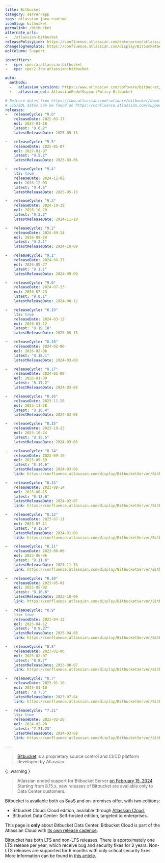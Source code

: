 ```yaml
---
title: Bitbucket
category: server-app
tags: atlassian java-runtime
iconSlug: bitbucket
permalink: /bitbucket
alternate_urls:
-   /atlassian-bitbucket
releasePolicyLink: https://confluence.atlassian.com/enterprise/atlassian-enterprise-releases-948227420.html
changelogTemplate: https://confluence.atlassian.com/display/BitbucketServer/Bitbucket+Data+Center+__RELEASE_CYCLE__+release+notes
eolColumn: Support

identifiers:
-   cpe: cpe:/a:atlassian:bitbucket
-   cpe: cpe:2.3:a:atlassian:bitbucket

auto:
  methods:
  -   atlassian_versions: https://www.atlassian.com/software/bitbucket/download-archives
  -   atlassian_eol: AtlassianEndofSupportPolicy-Bitbucket

# Release dates from https://www.atlassian.com/software/bitbucket/download-archives.
# LTS/EOL dates can be found on https://confluence.atlassian.com/support/atlassian-support-end-of-life-policy-201851003.html
releases:
-   releaseCycle: "9.6"
    releaseDate: 2025-03-17
    eol: 2027-01-18
    latest: "9.6.2"
    latestReleaseDate: 2025-05-13

-   releaseCycle: "9.5"
    releaseDate: 2025-01-07
    eol: 2027-01-07
    latest: "9.5.2"
    latestReleaseDate: 2025-03-06

-   releaseCycle: "9.4"
    lts: true
    releaseDate: 2024-12-02
    eol: 2026-12-03
    latest: "9.4.6"
    latestReleaseDate: 2025-05-13

-   releaseCycle: "9.3"
    releaseDate: 2024-10-29
    eol: 2026-10-29
    latest: "9.3.2"
    latestReleaseDate: 2024-11-18

-   releaseCycle: "9.2"
    releaseDate: 2024-09-24
    eol: 2026-09-24
    latest: "9.2.1"
    latestReleaseDate: 2024-10-09

-   releaseCycle: "9.1"
    releaseDate: 2024-08-27
    eol: 2026-08-27
    latest: "9.1.1"
    latestReleaseDate: 2024-09-09

-   releaseCycle: "9.0"
    releaseDate: 2024-07-23
    eol: 2026-07-23
    latest: "9.0.1"
    latestReleaseDate: 2024-08-12

-   releaseCycle: "8.19"
    lts: true
    releaseDate: 2024-03-12
    eol: 2026-03-12
    latest: "8.19.18"
    latestReleaseDate: 2025-05-13

-   releaseCycle: "8.18"
    releaseDate: 2024-02-06
    eol: 2026-02-06
    latest: "8.18.1"
    latestReleaseDate: 2024-03-08

-   releaseCycle: "8.17"
    releaseDate: 2024-01-09
    eol: 2026-01-09
    latest: "8.17.2"
    latestReleaseDate: 2024-03-08

-   releaseCycle: "8.16"
    releaseDate: 2023-11-28
    eol: 2025-11-28
    latest: "8.16.4"
    latestReleaseDate: 2024-03-08

-   releaseCycle: "8.15"
    releaseDate: 2023-10-23
    eol: 2025-10-24
    latest: "8.15.5"
    latestReleaseDate: 2024-03-08

-   releaseCycle: "8.14"
    releaseDate: 2023-09-19
    eol: 2025-09-19
    latest: "8.14.6"
    latestReleaseDate: 2024-03-08
    link: https://confluence.atlassian.com/display/BitbucketServer/Bitbucket+Data+Center+and+Server+8.14+release+notes

-   releaseCycle: "8.13"
    releaseDate: 2023-08-14
    eol: 2025-08-15
    latest: "8.13.6"
    latestReleaseDate: 2024-02-07
    link: https://confluence.atlassian.com/display/BitbucketServer/Bitbucket+Data+Center+and+Server+8.13+release+notes

-   releaseCycle: "8.12"
    releaseDate: 2023-07-11
    eol: 2025-07-11
    latest: "8.12.6"
    latestReleaseDate: 2024-01-08
    link: https://confluence.atlassian.com/display/BitbucketServer/Bitbucket+Data+Center+and+Server+8.12+release+notes

-   releaseCycle: "8.11"
    releaseDate: 2023-06-06
    eol: 2025-06-06
    latest: "8.11.6"
    latestReleaseDate: 2023-11-13
    link: https://confluence.atlassian.com/display/BitbucketServer/Bitbucket+Data+Center+and+Server+8.11+release+notes

-   releaseCycle: "8.10"
    releaseDate: 2023-05-01
    eol: 2025-05-02
    latest: "8.10.6"
    latestReleaseDate: 2023-10-09
    link: https://confluence.atlassian.com/display/BitbucketServer/Bitbucket+Data+Center+and+Server+8.10+release+notes

-   releaseCycle: "8.9"
    lts: true
    releaseDate: 2023-04-12
    eol: 2025-04-12
    latest: "8.9.27"
    latestReleaseDate: 2025-04-08
    link: https://confluence.atlassian.com/display/BitbucketServer/Bitbucket+Data+Center+and+Server+8.9+release+notes

-   releaseCycle: "8.8"
    releaseDate: 2023-02-06
    eol: 2025-02-07
    latest: "8.8.7"
    latestReleaseDate: 2023-08-07
    link: https://confluence.atlassian.com/display/BitbucketServer/Bitbucket+Data+Center+and+Server+8.8+release+notes

-   releaseCycle: "8.7"
    releaseDate: 2023-01-10
    eol: 2025-01-10
    latest: "8.7.5"
    latestReleaseDate: 2023-07-04
    link: https://confluence.atlassian.com/display/BitbucketServer/Bitbucket+Data+Center+and+Server+8.7+release+notes

-   releaseCycle: "7.21"
    lts: true
    releaseDate: 2022-02-28
    eol: 2024-02-28
    latest: "7.21.23"
    latestReleaseDate: 2024-03-08
    link: https://confluence.atlassian.com/display/BitbucketServer/Bitbucket+Data+Center+and+Server+7.21+release+notes

---
```


> [Bitbucket](https://www.atlassian.com/software/bitbucket) is a proprietary source control and CI/CD platform developed
> by Atlassian.

{: .warning }
> Atlassian ended support for Bitbucket Server [on February 15, 2024](https://www.atlassian.com/migration/assess/journey-to-cloud).
> Starting from 8.15.x, new releases of Bitbucket are available only to Data Center customers.

Bitbucket is available both as SaaS and on-premises offer, with two editions:

- Bitbucket Cloud: Cloud edition, available through [Atlassian Cloud](https://www.atlassian.com/licensing/cloud),
- Bitbucket Data Center: Self-hosted edition, targeted to enterprises.

This page is **only** about Bitbucket Data Center. Bitbucket Cloud is part of the Atlassian Cloud with [its own release cadence](https://confluence.atlassian.com/cloud/blog).

Bitbucket has both LTS and non-LTS releases. There is approximately one LTS release per year, which receive bug and
security fixes for 2 years. Non-LTS releases are supported for 6 months with only critical security fixes. More
information can be found in [this article](https://www.atlassian.com/blog/enterprise/introducing-enterprise-releases).
